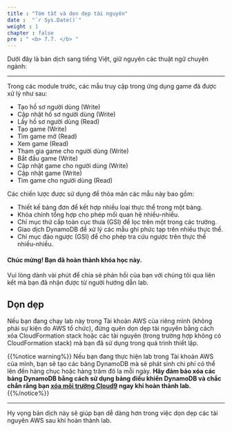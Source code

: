 ```yaml
---
title : "Tóm tắt và dọn dẹp tài nguyên"
date :  "`r Sys.Date()`" 
weight : 1 
chapter : false
pre : " <b> 7.7. </b> "
---
```



Dưới đây là bản dịch sang tiếng Việt, giữ nguyên các thuật ngữ chuyên ngành:

---

Trong các module trước, các mẫu truy cập trong ứng dụng game đã được xử lý như sau:

- Tạo hồ sơ người dùng (Write)
- Cập nhật hồ sơ người dùng (Write)
- Lấy hồ sơ người dùng (Read)
- Tạo game (Write)
- Tìm game mở (Read)
- Xem game (Read)
- Tham gia game cho người dùng (Write)
- Bắt đầu game (Write)
- Cập nhật game cho người dùng (Write)
- Cập nhật game (Write)
- Tìm game cho người dùng (Read)

Các chiến lược được sử dụng để thỏa mãn các mẫu này bao gồm:

- Thiết kế bảng đơn để kết hợp nhiều loại thực thể trong một bảng.
- Khóa chính tổng hợp cho phép mối quan hệ nhiều-nhiều.
- Chỉ mục thứ cấp toàn cục thưa (GSI) để lọc trên một trong các trường.
- Giao dịch DynamoDB để xử lý các mẫu ghi phức tạp trên nhiều thực thể.
- Chỉ mục đảo ngược (GSI) để cho phép tra cứu ngược trên thực thể nhiều-nhiều.

#### Chúc mừng! Bạn đã hoàn thành khóa học này.

Vui lòng dành vài phút để chia sẻ phản hồi của bạn với chúng tôi qua liên kết mà bạn đã nhận được từ người hướng dẫn lab.

## Dọn dẹp

Nếu bạn đang chạy lab này trong Tài khoản AWS của riêng mình (không phải sự kiện do AWS tổ chức), đừng quên dọn dẹp tài nguyên bằng cách xóa CloudFormation stack hoặc các tài nguyên (trong trường hợp không có CloudFormation stack) mà bạn đã sử dụng trong quá trình thiết lập.

{{%notice warning%}}
Nếu bạn đang thực hiện lab trong Tài khoản AWS của mình, bạn sẽ tạo các bảng DynamoDB mà sẽ phát sinh chi phí có thể lên đến hàng chục hoặc hàng trăm đô la mỗi ngày. **Hãy đảm bảo xóa các bảng DynamoDB bằng cách sử dụng bảng điều khiển DynamoDB và chắc chắn rằng bạn [xóa môi trường Cloud9](https://docs.aws.amazon.com/cloud9/latest/user-guide/delete-environment.html) ngay khi hoàn thành lab.**
{{%/notice%}}

---

Hy vọng bản dịch này sẽ giúp bạn dễ dàng hơn trong việc dọn dẹp các tài nguyên AWS sau khi hoàn thành lab.